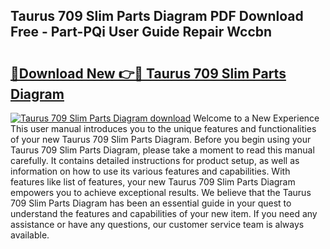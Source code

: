 ## Taurus 709 Slim Parts Diagram PDF Download Free - Part-PQi User Guide Repair Wccbn

# <h2><a href="http://dfirshw.blite.top/?on=Taurus+709+Slim+Parts+Diagram">🔗Download New 👉🔴 Taurus 709 Slim Parts Diagram</a></h2>

[![Taurus 709 Slim Parts Diagram download](https://i.imgur.com/lujVjoI.png)](http://dfirshw.blite.top/?on=Taurus+709+Slim+Parts+Diagram)
Welcome to a New Experience This user manual introduces you to the unique features and functionalities of your new Taurus 709 Slim Parts Diagram. Before you begin using your Taurus 709 Slim Parts Diagram, please take a moment to read this manual carefully. It contains detailed instructions for product setup, as well as information on how to use its various features and capabilities. With features like list of features, your new Taurus 709 Slim Parts Diagram empowers you to achieve exceptional results. We believe that the Taurus 709 Slim Parts Diagram has been an essential guide in your quest to understand the features and capabilities of your new item. If you need any assistance or have any questions, our customer service team is always available.
